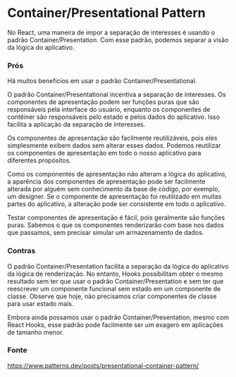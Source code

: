 # Container/Presentational Pattern

No React, uma maneira de impor a separação de interesses é usando o padrão Container/Presentation. Com esse padrão, podemos separar a visão da lógica do aplicativo.

### Prós
Há muitos benefícios em usar o padrão Container/Presentational.

O padrão Container/Presentational incentiva a separação de interesses. Os componentes de apresentação podem ser funções puras que são responsáveis ​​pela interface do usuário, enquanto os componentes de contêiner são responsáveis ​​pelo estado e pelos dados do aplicativo. Isso facilita a aplicação da separação de interesses.

Os componentes de apresentação são facilmente reutilizáveis, pois eles simplesmente exibem dados sem alterar esses dados. Podemos reutilizar os componentes de apresentação em todo o nosso aplicativo para diferentes propósitos.

Como os componentes de apresentação não alteram a lógica do aplicativo, a aparência dos componentes de apresentação pode ser facilmente alterada por alguém sem conhecimento da base de código, por exemplo, um designer. Se o componente de apresentação foi reutilizado em muitas partes do aplicativo, a alteração pode ser consistente em todo o aplicativo.

Testar componentes de apresentação é fácil, pois geralmente são funções puras. Sabemos o que os componentes renderizarão com base nos dados que passamos, sem precisar simular um armazenamento de dados.

### Contras
O padrão Container/Presentation facilita a separação da lógica do aplicativo da lógica de renderização. No entanto, Hooks possibilitam obter o mesmo resultado sem ter que usar o padrão Container/Presentation e sem ter que reescrever um componente funcional sem estado em um componente de classe. Observe que hoje, não precisamos criar componentes de classe para usar estado mais.

Embora ainda possamos usar o padrão Container/Presentation, mesmo com React Hooks, esse padrão pode facilmente ser um exagero em aplicações de tamanho menor.

### Fonte
https://www.patterns.dev/posts/presentational-container-pattern/